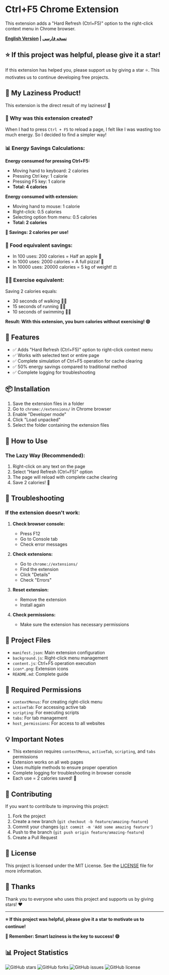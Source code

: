 # Ctrl+F5 Chrome Extension

This extension adds a "Hard Refresh (Ctrl+F5)" option to the right-click context menu in Chrome browser.

**[English Version](README_EN.md) | [نسخه فارسی](README.md)**

## ⭐ If this project was helpful, please give it a star!

If this extension has helped you, please support us by giving a star ⭐. This motivates us to continue developing free projects.

## 🦥 My Laziness Product!

This extension is the direct result of my laziness! 🎯

### 🤔 Why was this extension created?

When I had to press `Ctrl + F5` to reload a page, I felt like I was wasting too much energy. So I decided to find a simpler way!

### 📊 Energy Savings Calculations:

**Energy consumed for pressing Ctrl+F5:**

- Moving hand to keyboard: 2 calories
- Pressing Ctrl key: 1 calorie
- Pressing F5 key: 1 calorie
- **Total: 4 calories**

**Energy consumed with extension:**

- Moving hand to mouse: 1 calorie
- Right-click: 0.5 calories
- Selecting option from menu: 0.5 calories
- **Total: 2 calories**

**🎉 Savings: 2 calories per use!**

### 🍕 Food equivalent savings:

- In 100 uses: 200 calories = Half an apple 🍎
- In 1000 uses: 2000 calories = A full pizza! 🍕
- In 10000 uses: 20000 calories = 5 kg of weight! ⚖️

### 🏃‍♂️ Exercise equivalent:

Saving 2 calories equals:

- 30 seconds of walking 🚶‍♂️
- 15 seconds of running 🏃‍♂️
- 10 seconds of swimming 🏊‍♂️

**Result: With this extension, you burn calories without exercising! 😄**

## 🚀 Features

- ✅ Adds "Hard Refresh (Ctrl+F5)" option to right-click context menu
- ✅ Works with selected text or entire page
- ✅ Complete simulation of Ctrl+F5 operation for cache clearing
- ✅ 50% energy savings compared to traditional method
- ✅ Complete logging for troubleshooting

## 📦 Installation

1. Save the extension files in a folder
2. Go to `chrome://extensions/` in Chrome browser
3. Enable "Developer mode"
4. Click "Load unpacked"
5. Select the folder containing the extension files

## 🎯 How to Use

### The Lazy Way (Recommended):

1. Right-click on any text on the page
2. Select "Hard Refresh (Ctrl+F5)" option
3. The page will reload with complete cache clearing
4. Save 2 calories! 🎉

## 🔧 Troubleshooting

### If the extension doesn't work:

1. **Check browser console:**

   - Press F12
   - Go to Console tab
   - Check error messages

2. **Check extensions:**

   - Go to `chrome://extensions/`
   - Find the extension
   - Click "Details"
   - Check "Errors"

3. **Reset extension:**

   - Remove the extension
   - Install again

4. **Check permissions:**

   - Make sure the extension has necessary permissions

## 📁 Project Files

- `manifest.json`: Main extension configuration
- `background.js`: Right-click menu management
- `content.js`: Ctrl+F5 operation execution
- `icon*.png`: Extension icons
- `README.md`: Complete guide

## 🔐 Required Permissions

- `contextMenus`: For creating right-click menu
- `activeTab`: For accessing active tab
- `scripting`: For executing scripts
- `tabs`: For tab management
- `host_permissions`: For access to all websites

## 💡 Important Notes

- This extension requires `contextMenus`, `activeTab`, `scripting`, and `tabs` permissions
- Extension works on all web pages
- Uses multiple methods to ensure proper operation
- Complete logging for troubleshooting in browser console
- Each use = 2 calories saved! 🎯

## 🤝 Contributing

If you want to contribute to improving this project:

1. Fork the project
2. Create a new branch (`git checkout -b feature/amazing-feature`)
3. Commit your changes (`git commit -m 'Add some amazing feature'`)
4. Push to the branch (`git push origin feature/amazing-feature`)
5. Create a Pull Request

## 📄 License

This project is licensed under the MIT License. See the [LICENSE](LICENSE) file for more information.

## 🙏 Thanks

Thank you to everyone who uses this project and supports us by giving stars! ❤️

---

**⭐ If this project was helpful, please give it a star to motivate us to continue!**

**🦥 Remember: Smart laziness is the key to success! 😄**

## 📊 Project Statistics

![GitHub stars](https://img.shields.io/github/stars/yourusername/ctrl-f5-extension)
![GitHub forks](https://img.shields.io/github/forks/yourusername/ctrl-f5-extension)
![GitHub issues](https://img.shields.io/github/issues/yourusername/ctrl-f5-extension)
![GitHub license](https://img.shields.io/github/license/yourusername/ctrl-f5-extension)
